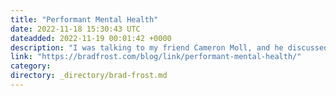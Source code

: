 ```yaml
---
title: "Performant Mental Health"
date: 2022-11-18 15:30:43 UTC
dateadded: 2022-11-19 00:01:42 +0000
description: "I was talking to my friend Cameron Moll, and he discussed a series of articles about mental health that he, his wife, and a mental health nurse practitioner wrote. There’s some really fantastic information and advice in there, and I […]"
link: "https://bradfrost.com/blog/link/performant-mental-health/"
category:
directory: _directory/brad-frost.md
---
```

